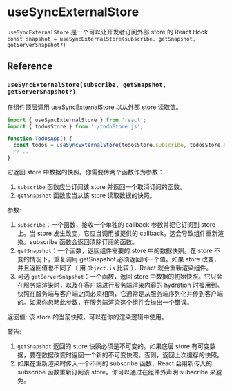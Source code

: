 # useSyncExternalStore
`useSyncExternalStore` 是一个可以让开发者订阅外部 store 的 React Hook
`const snapshot = useSyncExternalStore(subscribe, getSnapshot, getServerSnapshot?)`

## Reference
### `useSyncExternalStore(subscribe, getSnapshot, getServerSnapshot?)`

在组件顶层调用 useSyncExternalStore 以从外部 store 读取值。

```jsx
import { useSyncExternalStore } from 'react';
import { todosStore } from './todoStore.js';

function TodosApp() {
  const todos = useSyncExternalStore(todosStore.subscribe, todosStore.getSnapshot);
  // ...
}
```

它返回 store 中数据的快照。你需要传两个函数作为参数：
1. `subscribe` 函数应当订阅该 store 并返回一个取消订阅的函数。
2. `getSnapshot` 函数应当从该 store 读取数据的快照。

参数:
1. `subscribe`：一个函数，接收一个单独的 callback 参数并把它订阅到 store 上。当 store 发生改变，它应当调用被提供的 callback。这会导致组件重新渲染。subscribe 函数会返回清除订阅的函数。
2. `getSnapshot`：一个函数，返回组件需要的 store 中的数据快照。在 store 不变的情况下，重复调用 getSnapshot 必须返回同一个值。如果 store 改变，并且返回值也不同了（ 用 `Object.is` 比较 ），React 就会重新渲染组件。
3. 可选 `getServerSnapshot`：一个函数，返回 store 中数据的初始快照。它只会在服务端渲染时，以及在客户端进行服务端渲染内容的 hydration 时被用到。快照在服务端与客户端之间必须相同，它通常是从服务端序列化并传到客户端的。如果你忽略此参数，在服务端渲染这个组件会抛出一个错误。

返回值: 
该 store 的当前快照，可以在你的渲染逻辑中使用。

警告:
1. `getSnapshot` 返回的 store 快照必须是不可变的。如果底层 store 有可变数据，要在数据改变时返回一个新的不可变快照。否则，返回上次缓存的快照。
2. 如果在重新渲染时传入一个不同的 subscribe 函数，React 会用新传入的 subscribe 函数重新订阅该 store。你可以通过在组件外声明 subscribe 来避免。
